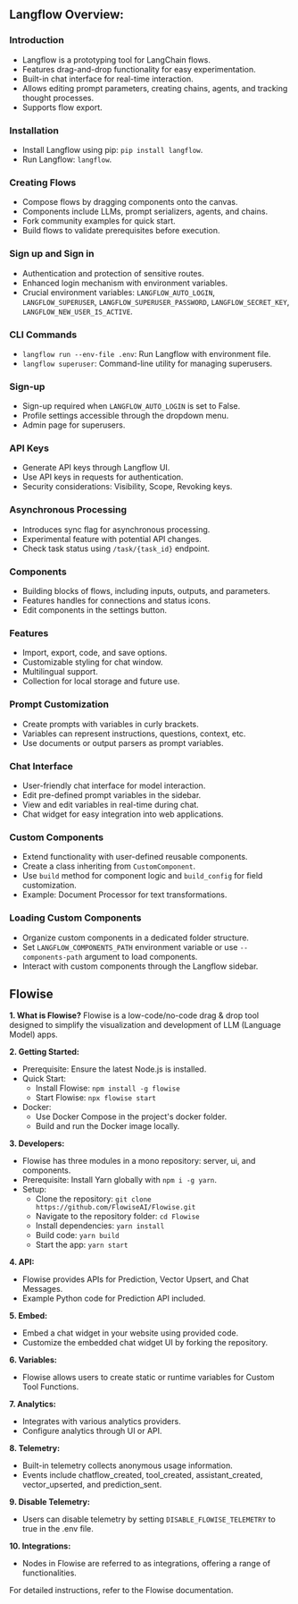 ## Langflow Overview:

### Introduction
   - Langflow is a prototyping tool for LangChain flows.
   - Features drag-and-drop functionality for easy experimentation.
   - Built-in chat interface for real-time interaction.
   - Allows editing prompt parameters, creating chains, agents, and tracking thought processes.
   - Supports flow export.

### Installation
   - Install Langflow using pip: `pip install langflow`.
   - Run Langflow: `langflow`.

### Creating Flows
   - Compose flows by dragging components onto the canvas.
   - Components include LLMs, prompt serializers, agents, and chains.
   - Fork community examples for quick start.
   - Build flows to validate prerequisites before execution.

### Sign up and Sign in
   - Authentication and protection of sensitive routes.
   - Enhanced login mechanism with environment variables.
   - Crucial environment variables: `LANGFLOW_AUTO_LOGIN`, `LANGFLOW_SUPERUSER`, `LANGFLOW_SUPERUSER_PASSWORD`, `LANGFLOW_SECRET_KEY`, `LANGFLOW_NEW_USER_IS_ACTIVE`.

### CLI Commands
   - `langflow run --env-file .env`: Run Langflow with environment file.
   - `langflow superuser`: Command-line utility for managing superusers.

### Sign-up
   - Sign-up required when `LANGFLOW_AUTO_LOGIN` is set to False.
   - Profile settings accessible through the dropdown menu.
   - Admin page for superusers.

### API Keys
   - Generate API keys through Langflow UI.
   - Use API keys in requests for authentication.
   - Security considerations: Visibility, Scope, Revoking keys.

### Asynchronous Processing
   - Introduces sync flag for asynchronous processing.
   - Experimental feature with potential API changes.
   - Check task status using `/task/{task_id}` endpoint.

### Components
   - Building blocks of flows, including inputs, outputs, and parameters.
   - Features handles for connections and status icons.
   - Edit components in the settings button.

### Features
   - Import, export, code, and save options.
   - Customizable styling for chat window.
   - Multilingual support.
   - Collection for local storage and future use.

### Prompt Customization
   - Create prompts with variables in curly brackets.
   - Variables can represent instructions, questions, context, etc.
   - Use documents or output parsers as prompt variables.

### Chat Interface
   - User-friendly chat interface for model interaction.
   - Edit pre-defined prompt variables in the sidebar.
   - View and edit variables in real-time during chat.
   - Chat widget for easy integration into web applications.

### Custom Components
   - Extend functionality with user-defined reusable components.
   - Create a class inheriting from `CustomComponent`.
   - Use `build` method for component logic and `build_config` for field customization.
   - Example: Document Processor for text transformations.

### Loading Custom Components
   - Organize custom components in a dedicated folder structure.
   - Set `LANGFLOW_COMPONENTS_PATH` environment variable or use `--components-path` argument to load components.
   - Interact with custom components through the Langflow sidebar.

## Flowise

**1. What is Flowise?**
Flowise is a low-code/no-code drag & drop tool designed to simplify the visualization and development of LLM (Language Model) apps.

**2. Getting Started:**
- Prerequisite: Ensure the latest Node.js is installed.
- Quick Start:
  - Install Flowise: `npm install -g flowise`
  - Start Flowise: `npx flowise start`
- Docker:
  - Use Docker Compose in the project's docker folder.
  - Build and run the Docker image locally.

**3. Developers:**
- Flowise has three modules in a mono repository: server, ui, and components.
- Prerequisite: Install Yarn globally with `npm i -g yarn`.
- Setup:
  - Clone the repository: `git clone https://github.com/FlowiseAI/Flowise.git`
  - Navigate to the repository folder: `cd Flowise`
  - Install dependencies: `yarn install`
  - Build code: `yarn build`
  - Start the app: `yarn start`  

**4. API:**
- Flowise provides APIs for Prediction, Vector Upsert, and Chat Messages.
- Example Python code for Prediction API included.

**5. Embed:**
- Embed a chat widget in your website using provided code.
- Customize the embedded chat widget UI by forking the repository.

**6. Variables:**
- Flowise allows users to create static or runtime variables for Custom Tool Functions.

**7. Analytics:**
- Integrates with various analytics providers.
- Configure analytics through UI or API.

**8. Telemetry:**
- Built-in telemetry collects anonymous usage information.
- Events include chatflow_created, tool_created, assistant_created, vector_upserted, and prediction_sent.

**9. Disable Telemetry:**
- Users can disable telemetry by setting `DISABLE_FLOWISE_TELEMETRY` to true in the .env file.

**10. Integrations:**
- Nodes in Flowise are referred to as integrations, offering a range of functionalities.

For detailed instructions, refer to the Flowise documentation.